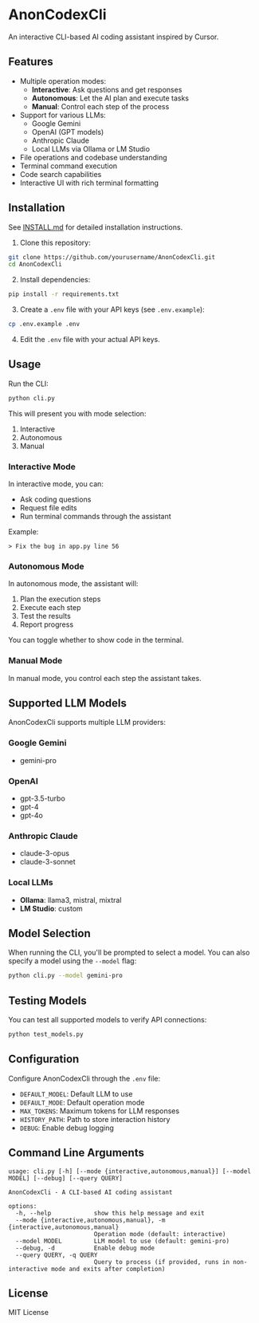 # AnonCodexCli

An interactive CLI-based AI coding assistant inspired by Cursor.

## Features

- Multiple operation modes:
  - **Interactive**: Ask questions and get responses
  - **Autonomous**: Let the AI plan and execute tasks
  - **Manual**: Control each step of the process
- Support for various LLMs:
  - Google Gemini
  - OpenAI (GPT models)
  - Anthropic Claude
  - Local LLMs via Ollama or LM Studio
- File operations and codebase understanding
- Terminal command execution
- Code search capabilities
- Interactive UI with rich terminal formatting

## Installation

See [INSTALL.md](INSTALL.md) for detailed installation instructions.

1. Clone this repository:
```bash
git clone https://github.com/yourusername/AnonCodexCli.git
cd AnonCodexCli
```

2. Install dependencies:
```bash
pip install -r requirements.txt
```

3. Create a `.env` file with your API keys (see `.env.example`):
```bash
cp .env.example .env
```

4. Edit the `.env` file with your actual API keys.

## Usage

Run the CLI:

```bash
python cli.py
```

This will present you with mode selection:
1. Interactive
2. Autonomous
3. Manual

### Interactive Mode

In interactive mode, you can:
- Ask coding questions
- Request file edits
- Run terminal commands through the assistant

Example:
```
> Fix the bug in app.py line 56
```

### Autonomous Mode

In autonomous mode, the assistant will:
1. Plan the execution steps
2. Execute each step
3. Test the results
4. Report progress

You can toggle whether to show code in the terminal.

### Manual Mode

In manual mode, you control each step the assistant takes.

## Supported LLM Models

AnonCodexCli supports multiple LLM providers:

### Google Gemini
- gemini-pro

### OpenAI
- gpt-3.5-turbo
- gpt-4
- gpt-4o

### Anthropic Claude
- claude-3-opus
- claude-3-sonnet

### Local LLMs
- **Ollama**: llama3, mistral, mixtral
- **LM Studio**: custom

## Model Selection

When running the CLI, you'll be prompted to select a model. You can also specify a model using the `--model` flag:

```bash
python cli.py --model gemini-pro
```

## Testing Models

You can test all supported models to verify API connections:

```bash
python test_models.py
```

## Configuration

Configure AnonCodexCli through the `.env` file:

- `DEFAULT_MODEL`: Default LLM to use
- `DEFAULT_MODE`: Default operation mode
- `MAX_TOKENS`: Maximum tokens for LLM responses
- `HISTORY_PATH`: Path to store interaction history
- `DEBUG`: Enable debug logging

## Command Line Arguments

```
usage: cli.py [-h] [--mode {interactive,autonomous,manual}] [--model MODEL] [--debug] [--query QUERY]

AnonCodexCli - A CLI-based AI coding assistant

options:
  -h, --help            show this help message and exit
  --mode {interactive,autonomous,manual}, -m {interactive,autonomous,manual}
                        Operation mode (default: interactive)
  --model MODEL         LLM model to use (default: gemini-pro)
  --debug, -d           Enable debug mode
  --query QUERY, -q QUERY
                        Query to process (if provided, runs in non-interactive mode and exits after completion)
```

## License

MIT License 